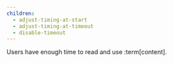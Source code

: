 ```yaml
---
children:
  - adjust-timing-at-start
  - adjust-timing-at-timeout
  - disable-timeout
---
```


Users have enough time to read and use :term[content].
